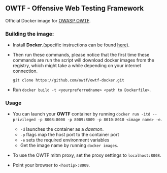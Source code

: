 ## OWTF - Offensive Web Testing Framework

Official Docker image for [OWASP OWTF](http://owtf.org).

### Building the image:

*  Install **Docker**.(specific instructions can be found [here](https://docs.docker.com/installation/)).

*  Then run these commands, please notice that the first time these commands are run the script will download docker images from the registry,
   which might take a while depending on your internet connection.

   ```
   git clone https://github.com/owtf/owtf-docker.git

   ```

*  Run `docker build -t <yourpreferredname> <path to Dockerfile>`.

### Usage

*  You can launch your **OWTF** container by running `docker run -itd --privileged -p 8008:8008 -p 8009:8009 -p 8010:8010 <image name> -e`.
   - `-d` launches the container as a *daemon*.
   - `-p` flags map the host port to the container port
   - `-e` sets the required environment variables
   - Get the image name by running `docker images`.

* To use the OWTF mitm proxy, set the proxy settings to `localhost:8008`.

* Point your browser to `<hostip>:8009`.
